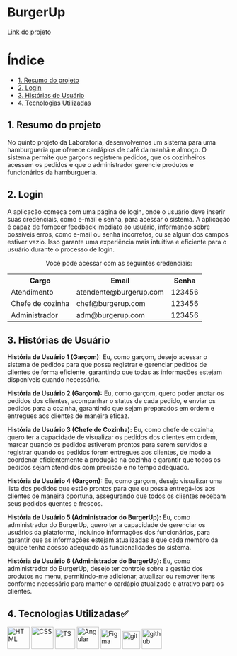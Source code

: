 # BurgerUp

[Link do projeto](https://heaven-burger-ajuliamm.vercel.app/)

# Índice

* [1. Resumo do projeto](#1-resumo-do-projeto)
* [2. Login](#2-login)
* [3. Histórias de Usuário](#3-histórias-de-usuario)
* [4. Tecnologias Utilizadas](#4-tecnologias-utilizadas)

## 1. Resumo do projeto

No quinto projeto da Laboratória, desenvolvemos um sistema para uma hamburgueria que oferece cardápios de café da manhã e almoço. O sistema permite que garçons registrem pedidos, que os cozinheiros acessem os pedidos e que o administrador gerencie produtos e funcionários da hamburgueria.

## 2. Login

A aplicação começa com uma página de login, onde o usuário deve inserir suas credenciais, como e-mail e senha, para acessar o sistema. A aplicação é capaz de fornecer feedback imediato ao usuário, informando sobre possíveis erros, como e-mail ou senha incorretos, ou se algum dos campos estiver vazio. Isso garante uma experiência mais intuitiva e eficiente para o usuário durante o processo de login.

<div align="center">
  Você pode acessar com as seguintes credenciais: <br>
  
  <table>
    <tr>
      <th>Cargo</th>
      <th>Email</th>
      <th>Senha</th>
    </tr>
    <tr>
      <td>Atendimento</td>
      <td>atendente@burgerup.com</td>
      <td>123456</td>
    </tr>
    <tr>
      <td>Chefe de cozinha</td>
      <td>chef@burgerup.com</td>
      <td>123456</td>
    </tr>
    <tr>
      <td>Administrador</td>
      <td>adm@burgerup.com</td>
      <td>123456</td>
    </tr>
  </table>
</div>

## 3. Histórias de Usuário

<strong>História de Usuário 1 (Garçom):</strong> Eu, como garçom, desejo acessar o sistema de pedidos para que possa registrar e gerenciar pedidos de clientes de forma eficiente, garantindo que todas as informações estejam disponíveis quando necessário.

<strong>História de Usuário 2 (Garçom):</strong> Eu, como garçom, quero poder anotar os pedidos dos clientes, acompanhar o status de cada pedido, e enviar os pedidos para a cozinha, garantindo que sejam preparados em ordem e entregues aos clientes de maneira eficaz.

<strong>História de Usuário 3 (Chefe de Cozinha):</strong> Eu, como chefe de cozinha, quero ter a capacidade de visualizar os pedidos dos clientes em ordem, marcar quando os pedidos estiverem prontos para serem servidos e registrar quando os pedidos forem entregues aos clientes, de modo a coordenar eficientemente a produção na cozinha e garantir que todos os pedidos sejam atendidos com precisão e no tempo adequado.

<strong>História de Usuário 4 (Garçom):</strong> Eu, como garçom, desejo visualizar uma lista dos pedidos que estão prontos para que eu possa entregá-los aos clientes de maneira oportuna, assegurando que todos os clientes recebam seus pedidos quentes e frescos.

<strong>História de Usuário 5 (Administrador do BurgerUp):</strong> Eu, como administrador do BurgerUp, quero ter a capacidade de gerenciar os usuários da plataforma, incluindo informações dos funcionários, para garantir que as informações estejam atualizadas e que cada membro da equipe tenha acesso adequado às funcionalidades do sistema.

<strong>História de Usuário 6 (Administrador do BurgerUp):</strong> Eu, como administrador do BurgerUp, desejo ter controle sobre a gestão dos produtos no menu, permitindo-me adicionar, atualizar ou remover itens conforme necessário para manter o cardápio atualizado e atrativo para os clientes.

## 4. Tecnologias Utilizadas✅ 
<img alt="HTML" height="50" src="https://cdn2.iconfinder.com/data/icons/designer-skills/128/code-programming-html-markup-develop-layout-language-512.png"> <img alt="CSS" height="50" src="https://cdn2.iconfinder.com/data/icons/designer-skills/128/code-programming-css-style-develop-layout-language-512.png"> <img alt="TS" height="45" src="https://www.typescripttutorial.net/wp-content/uploads/2020/04/favicon.png"> <img alt="Angular" height="50" src="https://upload.wikimedia.org/wikipedia/commons/thumb/c/cf/Angular_full_color_logo.svg/1024px-Angular_full_color_logo.svg.png"> 
<img alt="Figma" height="45" src="https://cdn4.iconfinder.com/data/icons/logos-brands-in-colors/3000/figma-logo-256.png"/> <img alt="git" height="40" src="https://cdn3.iconfinder.com/data/icons/social-media-2169/24/social_media_social_media_logo_git-256.png"/> <img alt="github" height="45" src="https://cdn1.iconfinder.com/data/icons/unicons-line-vol-3/24/github-256.png"/>

